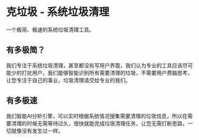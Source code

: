 # 克垃圾 - 系统垃圾清理

一个极简、极速的系统垃圾清理工具。

## 有多极简？

我们专注于系统垃圾清理，甚至都没有写用户界面，我们认为专业的工具应该尽可能少的打扰用户，我们能够智能识别所有需要清理的垃圾，不需要用户费脑思考，让您专注于自己的事业，垃圾清理请交给专业的我们。

## 有多极速

我们智能AI分析引擎，可以实时根据系统情况搜集需要清理的垃圾信息，所以在需要清理的时候无需等待过久，很快就能完成垃圾清理任务，让您无需打断思路，一切就像没有发生过一样。